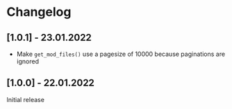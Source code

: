 # Changelog

## [1.0.1] - 23.01.2022

- Make `get_mod_files()` use a pagesize of 10000 because paginations are ignored

## [1.0.0] - 22.01.2022

Initial release
